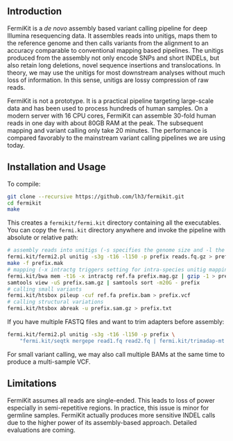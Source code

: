 ## Introduction

FermiKit is a *de novo* assembly based variant calling pipeline for deep
Illumina resequencing data. It assembles reads into unitigs, maps them to the
reference genome and then calls variants from the alignment to an accuracy
comparable to conventional mapping based pipelines. The unitigs produced from
the assembly not only encode SNPs and short INDELs, but also retain long
deletions, novel sequence insertions and translocations. In theory, we may use
the unitigs for most downstream analyses without much loss of information. In
this sense, unitigs are lossy compression of raw reads.

FermiKit is not a prototype. It is a practical pipeline targeting large-scale
data and has been used to process hundreds of human samples. On a modern server
with 16 CPU cores, FermiKit can assemble 30-fold human reads in one day with
about 80GB RAM at the peak. The subsequent mapping and variant calling only
take 20 minutes. The performance is compared favorably to the mainstream
variant calling pipelines we are using today.

## Installation and Usage

To compile:
```sh
git clone --recursive https://github.com/lh3/fermikit.git
cd fermikit
make
```
This creates a `fermikit/fermi.kit` directory containing all the executables.
You can copy the `fermi.kit` directory anywhere and invoke the pipeline with
absolute or relative path:
```sh
# assembly reads into unitigs (-s specifies the genome size and -l the read length)
fermi.kit/fermi2.pl unitig -s3g -t16 -l150 -p prefix reads.fq.gz > prefix.mak
make -f prefix.mak
# mapping (-x intractg triggers setting for intra-species unitig mapping)
fermi.kit/bwa mem -t16 -x intractg ref.fa prefix.mag.gz | gzip -1 > prefix.sam.gz
samtools view -uS prefix.sam.gz | samtools sort -m20G - prefix
# calling small variants
fermi.kit/htsbox pileup -cuf ref.fa prefix.bam > prefix.vcf
# calling structural variations
fermi.kit/htsbox abreak -u prefix.sam.gz > prefix.txt
```
If you have multiple FASTQ files and want to trim adapters before assembly:
```sh
fermi.kit/fermi2.pl unitig -s3g -t16 -l150 -p prefix \
    "fermi.kit/seqtk mergepe read1.fq read2.fq | fermi.kit/trimadap-mt -p4" > prefix.mak
```
For small variant calling, we may also call multiple BAMs at the same time to
produce a multi-sample VCF.

## Limitations

FermiKit assumes all reads are single-ended. This leads to loss of power
especially in semi-repetitive regions. In practice, this issue is minor for
germline samples. FermiKit actually produces more sensitive INDEL calls
due to the higher power of its assembly-based approach. Detailed evaluations
are coming.

